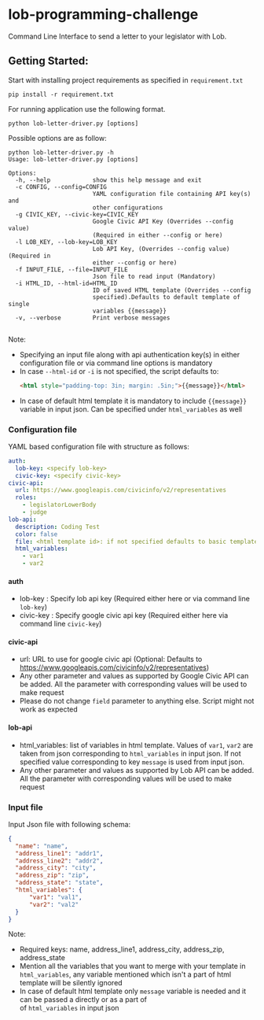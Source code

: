 # lob-programming-challenge

Command Line Interface to send a letter to your legislator with Lob.

## Getting Started:
Start with installing project requirements as specified in `requirement.txt` 
```shell
pip install -r requirement.txt
```
For running application use the following format.
```shell
python lob-letter-driver.py [options]
```

Possible options are as follow:
```shell
python lob-letter-driver.py -h
Usage: lob-letter-driver.py [options]

Options:
  -h, --help            show this help message and exit
  -c CONFIG, --config=CONFIG
                        YAML configuration file containing API key(s) and
                        other configurations
  -g CIVIC_KEY, --civic-key=CIVIC_KEY
                        Google Civic API Key (Overrides --config value)
                        (Required in either --config or here)
  -l LOB_KEY, --lob-key=LOB_KEY
                        Lob API Key, (Overrides --config value) (Required in
                        either --config or here)
  -f INPUT_FILE, --file=INPUT_FILE
                        Json file to read input (Mandatory)
  -i HTML_ID, --html-id=HTML_ID
                        ID of saved HTML template (Overrides --config
                        specified).Defaults to default template of single
                        variables {{message}}
  -v, --verbose         Print verbose messages


```

Note: 
- Specifying an input file along with api authentication key(s) in either configuration file or via command 
line options is mandatory
- In case `--html-id` or `-i` is not specified, the script defaults to:
    ```html
    <html style="padding-top: 3in; margin: .5in;">{{message}}</html>
    ``` 
- In case of default html template it is mandatory to include ``{{message}}`` variable in input json. Can be specified under ``html_variables`` as well

### Configuration file
YAML based configuration file with structure as follows:
```yaml
auth:
  lob-key: <specify lob-key>
  civic-key: <specify civic-key>
civic-api:
  url: https://www.googleapis.com/civicinfo/v2/representatives
  roles:
    - legislatorLowerBody
    - judge
lob-api:
  description: Coding Test
  color: false
  file: <html template id>: if not specified defaults to basic template 
  html_variables:
    - var1
    - var2
```
#### auth
- lob-key : Specify lob api key (Required either here or via command line `lob-key`)
- civic-key : Specify google civic api key (Required either here via command line `civic-key`)
#### civic-api
- url: URL to use for google civic api (Optional: Defaults to https://www.googleapis.com/civicinfo/v2/representatives)
- Any other parameter and values as supported by Google Civic API can be added. All the parameter with corresponding values will be
used to make request
- Please do not change `field` parameter to anything else. Script might not work as expected
#### lob-api
- html_variables: list of variables in html template. Values of `var1`, `var2` are taken from json corresponding to `html_variables` 
in input json. If not specified value corresponding to key `message` is used from input json.
- Any other parameter and values as supported by Lob API can be added. All the parameter with corresponding values will be
used to make request

### Input file
Input Json file with following schema:
```json
{
  "name": "name",
  "address_line1": "addr1",
  "address_line2": "addr2",
  "address_city": "city",
  "address_zip": "zip",
  "address_state": "state",
  "html_variables": {
      "var1": "val1",
      "var2": "val2"
  }
}
```
Note:
- Required keys: name, address_line1, address_city, address_zip, address_state
- Mention all the variables that you want to merge with your template in `html_variables`, any variable mentioned which isn't
a part of html template will be silently ignored
- In case of default html template only ``message`` variable is needed and it can be passed a directly or as a part of  
of ``html_variables`` in input json